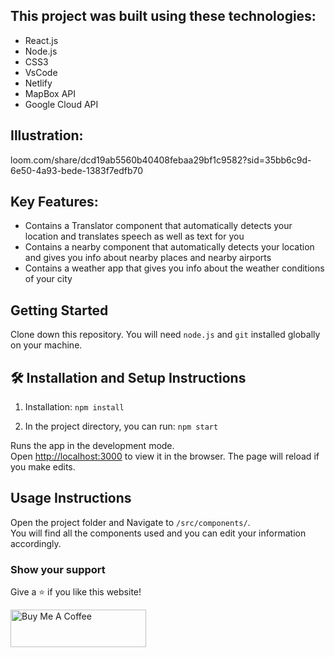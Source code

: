 
## This project was built using these technologies:

- React.js
- Node.js
- CSS3
- VsCode
- Netlify
- MapBox API
- Google Cloud API

## Illustration:

  loom.com/share/dcd19ab5560b40408febaa29bf1c9582?sid=35bb6c9d-6e50-4a93-bede-1383f7edfb70
## Key Features:

- Contains a Translator component that automatically detects your location and translates speech as well as text for you
- Contains a nearby component that automatically detects your location and gives you info about nearby places and nearby airports
- Contains a weather app that gives you info about the weather conditions of your city

## Getting Started

Clone down this repository. You will need `node.js` and `git` installed globally on your machine.

## 🛠 Installation and Setup Instructions

1. Installation: `npm install`

2. In the project directory, you can run: `npm start`

Runs the app in the development mode.\
Open [http://localhost:3000](http://localhost:3000) to view it in the browser.
The page will reload if you make edits.

## Usage Instructions

Open the project folder and Navigate to `/src/components/`. <br/>
You will find all the components used and you can edit your information accordingly.

### Show your support

Give a ⭐ if you like this website!

<a href="https://www.buymeacoffee.com/pratyush1223" target="_blank"><img src="https://cdn.buymeacoffee.com/buttons/v2/default-violet.png" alt="Buy Me A Coffee" height= "60px" width= "217px" ></a>
